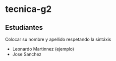 # tecnica-g2

## Estudiantes
Colocar su nombre y apellido respetando la sintáxis

- Leonardo Martinnez (ejemplo)
- Jose Sanchez
